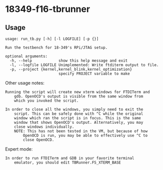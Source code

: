 # 18349-f16-tbrunner

## Usage
    usage: run_tb.py [-h] [-l LOGFILE] [-p {}]

    Run the testbench for 18-349's RPi/JTAG setup.

    optional arguments:
      -h, --help            show this help message and exit
      -l, --logfile LOGFILE Unimplemented: Write ftditerm output to file.
      -p, --project {kernel,kernel_blink,kernel_optimization}
                            specify PROJECT variable to make

Other usage notes:

    Running the script will create new xterm windows for FTDITerm and
        gdb. OpenOCD's output is visible from the same window from
        which you invoked the script.

    In order to close all the windows, you simply need to exit the
        script. This can be safely done with ^C while the original
        window which ran the script is in focus. This is the same
        window that shows OpenOCD's output. Alternatively, you may
        close windows individually.
        NOTE: This has not been tested in the VM, but because of how
            OpenOCD is run, you may be able to effectively use ^C to
            close OpenOCD.

Expert mode:

    In order to run FTDITerm and GDB in your favorite terminal
        emulator, you should edit TBRunner.FS_XTERM_BASE
